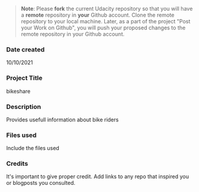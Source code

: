 >**Note**: Please **fork** the current Udacity repository so that you will have a **remote** repository in **your** Github account. Clone the remote repository to your local machine. Later, as a part of the project "Post your Work on Github", you will push your proposed changes to the remote repository in your Github account.

### Date created
10/10/2021

### Project Title
bikeshare

### Description
Provides usefull information about bike riders

### Files used
Include the files used

### Credits
It's important to give proper credit. Add links to any repo that inspired you or blogposts you consulted.
